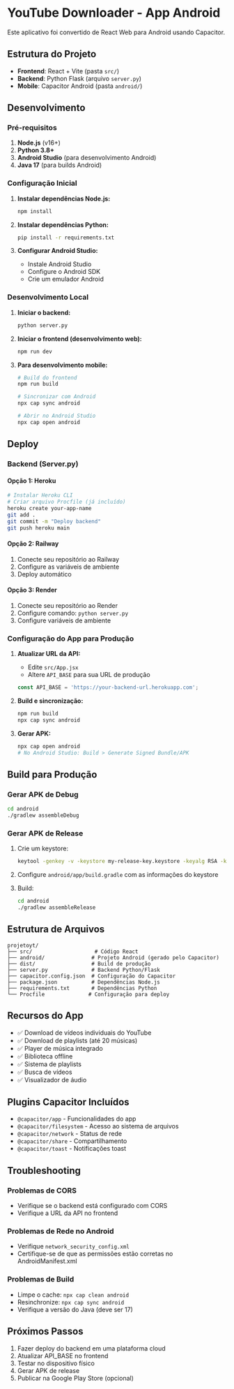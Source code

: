 # YouTube Downloader - App Android

Este aplicativo foi convertido de React Web para Android usando Capacitor.

## Estrutura do Projeto

- **Frontend**: React + Vite (pasta `src/`)
- **Backend**: Python Flask (arquivo `server.py`)
- **Mobile**: Capacitor Android (pasta `android/`)

## Desenvolvimento

### Pré-requisitos

1. **Node.js** (v16+)
2. **Python 3.8+**
3. **Android Studio** (para desenvolvimento Android)
4. **Java 17** (para builds Android)

### Configuração Inicial

1. **Instalar dependências Node.js:**
   ```bash
   npm install
   ```

2. **Instalar dependências Python:**
   ```bash
   pip install -r requirements.txt
   ```

3. **Configurar Android Studio:**
   - Instale Android Studio
   - Configure o Android SDK
   - Crie um emulador Android

### Desenvolvimento Local

1. **Iniciar o backend:**
   ```bash
   python server.py
   ```

2. **Iniciar o frontend (desenvolvimento web):**
   ```bash
   npm run dev
   ```

3. **Para desenvolvimento mobile:**
   ```bash
   # Build do frontend
   npm run build
   
   # Sincronizar com Android
   npx cap sync android
   
   # Abrir no Android Studio
   npx cap open android
   ```

## Deploy

### Backend (Server.py)

#### Opção 1: Heroku
```bash
# Instalar Heroku CLI
# Criar arquivo Procfile (já incluído)
heroku create your-app-name
git add .
git commit -m "Deploy backend"
git push heroku main
```

#### Opção 2: Railway
1. Conecte seu repositório ao Railway
2. Configure as variáveis de ambiente
3. Deploy automático

#### Opção 3: Render
1. Conecte seu repositório ao Render
2. Configure comando: `python server.py`
3. Configure variáveis de ambiente

### Configuração do App para Produção

1. **Atualizar URL da API:**
   - Edite `src/App.jsx`
   - Altere `API_BASE` para sua URL de produção
   ```javascript
   const API_BASE = 'https://your-backend-url.herokuapp.com';
   ```

2. **Build e sincronização:**
   ```bash
   npm run build
   npx cap sync android
   ```

3. **Gerar APK:**
   ```bash
   npx cap open android
   # No Android Studio: Build > Generate Signed Bundle/APK
   ```

## Build para Produção

### Gerar APK de Debug
```bash
cd android
./gradlew assembleDebug
```

### Gerar APK de Release
1. Crie um keystore:
   ```bash
   keytool -genkey -v -keystore my-release-key.keystore -keyalg RSA -keysize 2048 -validity 10000 -alias my-key-alias
   ```

2. Configure `android/app/build.gradle` com as informações do keystore

3. Build:
   ```bash
   cd android
   ./gradlew assembleRelease
   ```

## Estrutura de Arquivos

```
projetoyt/
├── src/                    # Código React
├── android/               # Projeto Android (gerado pelo Capacitor)
├── dist/                  # Build de produção
├── server.py              # Backend Python/Flask
├── capacitor.config.json  # Configuração do Capacitor
├── package.json           # Dependências Node.js
├── requirements.txt       # Dependências Python
└── Procfile              # Configuração para deploy
```

## Recursos do App

- ✅ Download de vídeos individuais do YouTube
- ✅ Download de playlists (até 20 músicas)
- ✅ Player de música integrado
- ✅ Biblioteca offline
- ✅ Sistema de playlists
- ✅ Busca de vídeos
- ✅ Visualizador de áudio

## Plugins Capacitor Incluídos

- `@capacitor/app` - Funcionalidades do app
- `@capacitor/filesystem` - Acesso ao sistema de arquivos
- `@capacitor/network` - Status de rede
- `@capacitor/share` - Compartilhamento
- `@capacitor/toast` - Notificações toast

## Troubleshooting

### Problemas de CORS
- Verifique se o backend está configurado com CORS
- Verifique a URL da API no frontend

### Problemas de Rede no Android
- Verifique `network_security_config.xml`
- Certifique-se de que as permissões estão corretas no AndroidManifest.xml

### Problemas de Build
- Limpe o cache: `npx cap clean android`
- Resinchronize: `npx cap sync android`
- Verifique a versão do Java (deve ser 17)

## Próximos Passos

1. Fazer deploy do backend em uma plataforma cloud
2. Atualizar API_BASE no frontend
3. Testar no dispositivo físico
4. Gerar APK de release
5. Publicar na Google Play Store (opcional)
